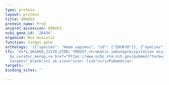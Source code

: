 ```yaml
---
type: protein
layout: protein
title: Q9QUG3
protein_name: Prnd
uniprot_accession: Q9QUG3
ncbi_gene_id: '26434'
organism: Mus musculus
function: target gene
orthologs: '[{"species": "Homo sapiens", "id": ["Q9UKY0"]}, {"species": "Rattus norvegicus", "id": ["A7U7N4"]}]'
tfs: 'Usf1,Q61069,22278,GTRD; TRRUST,chromatin immunoprecipitation assay; inferred
  by curator,&ensp;<a href="https://www.ncbi.nlm.nih.gov/pubmed/?term=29087512%5Buid%5D+OR+27924024%5Buid%5D+OR+16297464%5Buid%5D"
  target="_blank"><i uk-icon="icon: link"></i>Pubmed</a>'
targets: ''
binding_sites: ''

---
```


